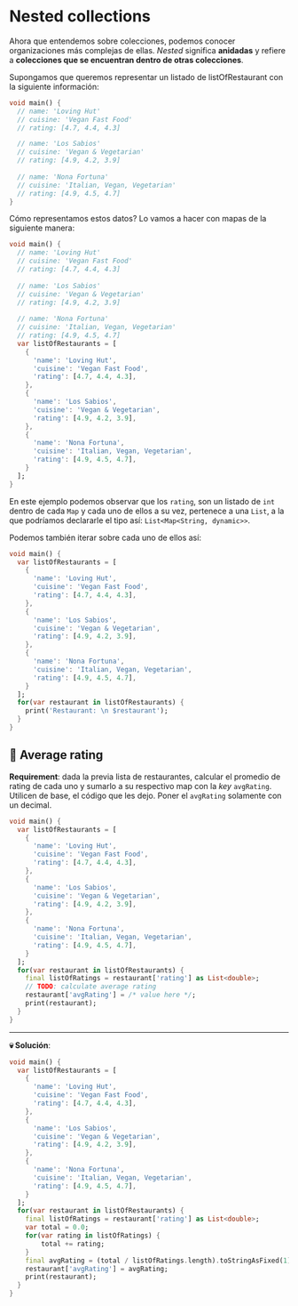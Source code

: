 # Nested collections

Ahora que entendemos sobre colecciones, podemos conocer organizaciones más complejas de ellas. _Nested_ significa __anidadas__ y refiere a __colecciones que se encuentran dentro de otras colecciones__.

Supongamos que queremos representar un listado de listOfRestaurant con la siguiente información:

```dart
void main() {
  // name: 'Loving Hut'
  // cuisine: 'Vegan Fast Food'
  // rating: [4.7, 4.4, 4.3]

  // name: 'Los Sabios'
  // cuisine: 'Vegan & Vegetarian'
  // rating: [4.9, 4.2, 3.9]
  
  // name: 'Nona Fortuna'
  // cuisine: 'Italian, Vegan, Vegetarian'
  // rating: [4.9, 4.5, 4.7]
}
```

Cómo representamos estos datos? Lo vamos a hacer con mapas de la siguiente manera:

```dart
void main() {
  // name: 'Loving Hut'
  // cuisine: 'Vegan Fast Food'
  // rating: [4.7, 4.4, 4.3]
  
  // name: 'Los Sabios'
  // cuisine: 'Vegan & Vegetarian'
  // rating: [4.9, 4.2, 3.9]
  
  // name: 'Nona Fortuna'
  // cuisine: 'Italian, Vegan, Vegetarian'
  // rating: [4.9, 4.5, 4.7]
  var listOfRestaurants = [
    {
      'name': 'Loving Hut',
      'cuisine': 'Vegan Fast Food',
      'rating': [4.7, 4.4, 4.3],
    },
    {
      'name': 'Los Sabios',
      'cuisine': 'Vegan & Vegetarian',
      'rating': [4.9, 4.2, 3.9],
    },
    {
      'name': 'Nona Fortuna',
      'cuisine': 'Italian, Vegan, Vegetarian',
      'rating': [4.9, 4.5, 4.7],
    }
  ];
}
```

En este ejemplo podemos observar que los `rating`, son un listado de `int` dentro de cada `Map` y cada uno de ellos a su vez, pertenece a una `List`, a la que podríamos declararle el tipo así: `List<Map<String, dynamic>>`.

Podemos también iterar sobre cada uno de ellos así:

```dart
void main() {
  var listOfRestaurants = [
    {
      'name': 'Loving Hut',
      'cuisine': 'Vegan Fast Food',
      'rating': [4.7, 4.4, 4.3],
    },
    {
      'name': 'Los Sabios',
      'cuisine': 'Vegan & Vegetarian',
      'rating': [4.9, 4.2, 3.9],
    },
    {
      'name': 'Nona Fortuna',
      'cuisine': 'Italian, Vegan, Vegetarian',
      'rating': [4.9, 4.5, 4.7],
    }
  ];
  for(var restaurant in listOfRestaurants) {
    print('Restaurant: \n $restaurant');
  }
}
```

## 💪 Average rating

__Requirement__: dada la previa lista de restaurantes, calcular el promedio de rating de cada uno y sumarlo a su respectivo map con la _key_ `avgRating`. Utilicen de base, el código que les dejo. Poner el `avgRating` solamente con un decimal.

```dart
void main() {
  var listOfRestaurants = [
    {
      'name': 'Loving Hut',
      'cuisine': 'Vegan Fast Food',
      'rating': [4.7, 4.4, 4.3],
    },
    {
      'name': 'Los Sabios',
      'cuisine': 'Vegan & Vegetarian',
      'rating': [4.9, 4.2, 3.9],
    },
    {
      'name': 'Nona Fortuna',
      'cuisine': 'Italian, Vegan, Vegetarian',
      'rating': [4.9, 4.5, 4.7],
    }
  ];
  for(var restaurant in listOfRestaurants) {
    final listOfRatings = restaurant['rating'] as List<double>;
    // TODO: calculate average rating
    restaurant['avgRating'] = /* value here */;
    print(restaurant);
  }
}
```

---

__💀 Solución__:

```dart
void main() {
  var listOfRestaurants = [
    {
      'name': 'Loving Hut',
      'cuisine': 'Vegan Fast Food',
      'rating': [4.7, 4.4, 4.3],
    },
    {
      'name': 'Los Sabios',
      'cuisine': 'Vegan & Vegetarian',
      'rating': [4.9, 4.2, 3.9],
    },
    {
      'name': 'Nona Fortuna',
      'cuisine': 'Italian, Vegan, Vegetarian',
      'rating': [4.9, 4.5, 4.7],
    }
  ];
  for(var restaurant in listOfRestaurants) {
    final listOfRatings = restaurant['rating'] as List<double>;
    var total = 0.0;
    for(var rating in listOfRatings) {
        total += rating;
    }
    final avgRating = (total / listOfRatings.length).toStringAsFixed(1);    
    restaurant['avgRating'] = avgRating;
    print(restaurant);
  }
}
```
